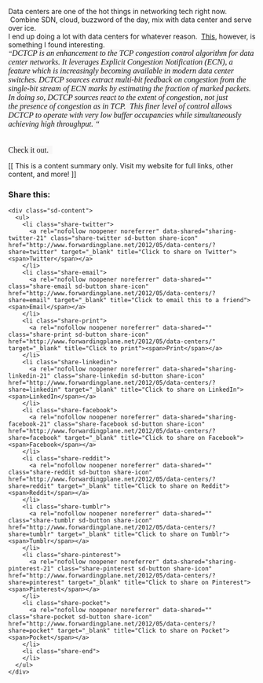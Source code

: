 Data centers are one of the hot things in networking tech right now.  Combine SDN, cloud, buzzword of the day, mix with data center and serve over ice.  
I end up doing a lot with data centers for whatever reason.  <a href="http://www.stanford.edu/~alizade/Site/DCTCP.html" target="_blank">This</a>, however, is something I found interesting.  
_<span style="font-family: Times, 'Times New Roman', serif;">&#8220;<span style="-webkit-text-size-adjust: none; background-color: #f7f6f6; font-size: 16px; line-height: 18px; text-align: justify;">DCTCP is an enhancement to the TCP congestion control algorithm for data center networks. It leverages Explicit Congestion Notification (ECN), a feature which is increasingly becoming available in modern data center switches. DCTCP sources extract multi-bit feedback on congestion from the single-bit stream of ECN marks by estimating the fraction of marked packets. In doing so, DCTCP sources react to the </span><span style="-webkit-text-size-adjust: none; background-color: #f7f6f6; font-size: 16px; line-height: 18.05px; text-align: justify;">extent</span><span style="-webkit-text-size-adjust: none; background-color: #f7f6f6; font-size: 16px; line-height: 18px; text-align: justify;"> of congestion, not just the </span><span style="-webkit-text-size-adjust: none; background-color: #f7f6f6; font-size: 16px; line-height: 18.05px; text-align: justify;">presence</span><span style="-webkit-text-size-adjust: none; background-color: #f7f6f6; font-size: 16px; line-height: 18px; text-align: justify;"> of congestion as in TCP.  This finer level of control allows DCTCP to operate with very low buffer occupancies while simultaneously achieving high throughput. &#8220;</span></span>_  
_<span style="font-family: Times, 'Times New Roman', serif;"><span style="-webkit-text-size-adjust: none; background-color: #f7f6f6; font-size: 16px; line-height: 18px; text-align: justify;"><br /></span></span>_  
<span style="font-family: Times, 'Times New Roman', serif;"><span style="-webkit-text-size-adjust: none; background-color: #f7f6f6; font-size: 16px; line-height: 18px; text-align: justify;">Check it out.  </span></span>

<div>
  [[ This is a content summary only. Visit my website for full links, other content, and more! ]]
</div>

<div class="sharedaddy sd-sharing-enabled">
  <div class="robots-nocontent sd-block sd-social sd-social-icon-text sd-sharing">
    <h3 class="sd-title">
      Share this:
    </h3>
    
    <div class="sd-content">
      <ul>
        <li class="share-twitter">
          <a rel="nofollow noopener noreferrer" data-shared="sharing-twitter-21" class="share-twitter sd-button share-icon" href="http://www.forwardingplane.net/2012/05/data-centers/?share=twitter" target="_blank" title="Click to share on Twitter"><span>Twitter</span></a>
        </li>
        <li class="share-email">
          <a rel="nofollow noopener noreferrer" data-shared="" class="share-email sd-button share-icon" href="http://www.forwardingplane.net/2012/05/data-centers/?share=email" target="_blank" title="Click to email this to a friend"><span>Email</span></a>
        </li>
        <li class="share-print">
          <a rel="nofollow noopener noreferrer" data-shared="" class="share-print sd-button share-icon" href="http://www.forwardingplane.net/2012/05/data-centers/" target="_blank" title="Click to print"><span>Print</span></a>
        </li>
        <li class="share-linkedin">
          <a rel="nofollow noopener noreferrer" data-shared="sharing-linkedin-21" class="share-linkedin sd-button share-icon" href="http://www.forwardingplane.net/2012/05/data-centers/?share=linkedin" target="_blank" title="Click to share on LinkedIn"><span>LinkedIn</span></a>
        </li>
        <li class="share-facebook">
          <a rel="nofollow noopener noreferrer" data-shared="sharing-facebook-21" class="share-facebook sd-button share-icon" href="http://www.forwardingplane.net/2012/05/data-centers/?share=facebook" target="_blank" title="Click to share on Facebook"><span>Facebook</span></a>
        </li>
        <li class="share-reddit">
          <a rel="nofollow noopener noreferrer" data-shared="" class="share-reddit sd-button share-icon" href="http://www.forwardingplane.net/2012/05/data-centers/?share=reddit" target="_blank" title="Click to share on Reddit"><span>Reddit</span></a>
        </li>
        <li class="share-tumblr">
          <a rel="nofollow noopener noreferrer" data-shared="" class="share-tumblr sd-button share-icon" href="http://www.forwardingplane.net/2012/05/data-centers/?share=tumblr" target="_blank" title="Click to share on Tumblr"><span>Tumblr</span></a>
        </li>
        <li class="share-pinterest">
          <a rel="nofollow noopener noreferrer" data-shared="sharing-pinterest-21" class="share-pinterest sd-button share-icon" href="http://www.forwardingplane.net/2012/05/data-centers/?share=pinterest" target="_blank" title="Click to share on Pinterest"><span>Pinterest</span></a>
        </li>
        <li class="share-pocket">
          <a rel="nofollow noopener noreferrer" data-shared="" class="share-pocket sd-button share-icon" href="http://www.forwardingplane.net/2012/05/data-centers/?share=pocket" target="_blank" title="Click to share on Pocket"><span>Pocket</span></a>
        </li>
        <li class="share-end">
        </li>
      </ul>
    </div>
  </div>
</div>
